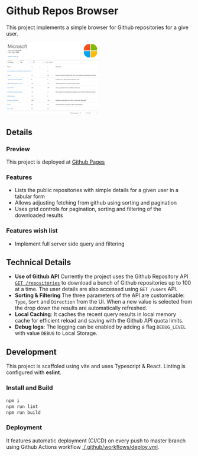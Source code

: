 # Github Repos Browser

This project implements a simple browser for Github repositories for a give user.

<img alt="Screenshot" src="./docs/screenshot.png" width="50%" style="float: righ"/>

## Details

### Preview

This project is deployed at
[Github Pages](https://rehangit.github.io/github-repos-browser/)

### Features

- Lists the public repositories with simple details for a given user in a tabular form
- Allows adjusting fetching from github using sorting and pagination
- Uses grid controls for pagination, sorting and filtering of the downloaded results

### Features wish list

- Implement full server side query and filtering

## Technical Details

- **Use of Github API** Currently the project uses the Github Repository API [`GET /repositories`](https://docs.github.com/en/rest/repos/repos?apiVersion=2022-11-28#list-public-repositories) to download a bunch of Github repositories up to 100 at a time. The user details are also accessed using `GET /users` API.
- **Sorting & Filtering** The three parameters of the API are customisable: `Type`, `Sort` and `Direction` from the UI. When a new value is selected from the drop down the results are automatically refreshed.
- **Local Caching**: It caches the recent query results in local memory cache for efficient reload and saving with the Github API quota limits.
- **Debug logs**: The logging can be enabled by adding a flag `DEBUG_LEVEL` with value `DEBUG` to Local Storage.

## Development

This project is scaffoled using vite and uses Typescript & React. Linting is configured with **eslint**.

### Install and Build

```
npm i
npm run lint
npm run build
```

### Deployment

It features automatic deployment (CI/CD) on every push to master branch using Github Actions workflow [./.github/workflows/deploy.yml](./.github/workflows/deploy.yml).
